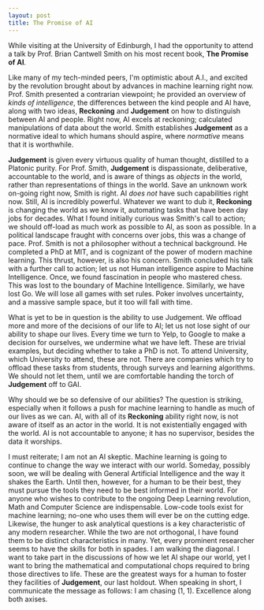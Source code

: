 ```yaml
---
layout: post
title: The Promise of AI
---
```




While visiting at the University of Edinburgh, I had the opportunity to attend a talk by Prof. Brian Cantwell Smith on his most recent book, __The Promise of AI__.

Like many of my tech-minded peers, I'm optimistic about A.I., and excited by the revolution brought about by advances in machine learning right now. Prof. Smith presented a contrarian viewpoint; he provided an overview of *kinds of intelligence*, the differences between the kind people and AI have, along with two ideas, **Reckoning** and **Judgement** on how to distinguish between AI and people. Right now, AI excels at reckoning; calculated manipulations of data about the world. Smith establishes **Judgement** as a normative ideal to which humans should aspire, where *normative* means that it is worthwhile. 

**Judgement** is given every virtuous quality of human thought, distilled to a Platonic purity. For Prof. Smith, **Judgement** is dispassionate, deliberative, accountable to the world, and is aware of things as *objects* in the world, rather than representations of things in the world. Save an unknown work on-going right now, Smith is right. AI *does not* have such capabilities right now. Still, AI is incredibly powerful. Whatever we want to dub it, **Reckoning** is changing the world as we know it, automating tasks that have been day jobs for decades. What I found initially curious was Smith's call to action; we should off-load as much work as possible to AI, as soon as possible. In a political landscape fraught with concerns over jobs, this was a change of pace. Prof. Smith is not a philosopher without a technical background. He completed a PhD at MIT, and is cognizant of the power of modern machine learning. This thrust, however, is also his concern. Smith concluded his talk with a further call to action; let us not Human intelligence aspire to Machine Intelligence. Once, we found fascination in people who mastered chess. This was lost to the boundary of Machine Intelligence. Similarly, we have lost Go. We will lose all games with set rules. Poker involves uncertainty, and a massive sample space, but it too will fall with time.

What is yet to be in question is the ability to use Judgement. We offload more and more of the decisions of our life to AI; let us not lose sight of our ability to shape our lives. Every time we turn to Yelp, to Google to make a decision for ourselves, we undermine what we have left. These are trivial examples, but deciding whether to take a PhD is not. To attend University, which University to attend, these are not. There are companies which try to offload these tasks from students, through surveys and learning algorithms. We should not let them, until we are comfortable handing the torch of **Judgement** off to GAI.

Why should we be so defensive of our abilities? The question is striking, especially when it follows a push for machine learning to handle as much of our lives as we can. AI, with all of its **Reckoning** ability right now, is not aware of itself as an actor in the world. It is not existentially engaged with the world. AI is not accountable to anyone; it has no supervisor, besides the data it worships.

I must reiterate; I am not an AI skeptic. Machine learning is going to continue to change the way we interact with our world. Someday, possibly soon, we will be dealing with General Artificial Intelligence and the way it shakes the Earth. Until then, however, for a human to be their best, they must pursue the tools they need to be best informed in their world. For anyone who wishes to contribute to the ongoing Deep Learning revolution, Math and Computer Science are indispensable. Low-code tools exist for machine learning; no-one who uses them will ever be on the cutting edge. Likewise, the hunger to ask analytical questions is a key characteristic of any modern researcher. While the two are not orthogonal, I have found them to be distinct characteristics in many. Yet, every prominent researcher seems to have the skills for both in spades. I am walking the diagonal. I want to take part in the discussions of how we let AI shape our world, yet I want to bring the mathematical and computational chops required to bring those directives to life. These are the greatest ways for a human to foster they facilities of **Judgement**, our last holdout. When speaking in short, I communicate the message as follows: I am chasing (1, 1). Excellence along both axises. 